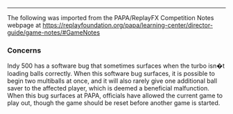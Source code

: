 ***
The following was imported from the PAPA/ReplayFX Competition Notes webpage at https://replayfoundation.org/papa/learning-center/director-guide/game-notes/#GameNotes

### Concerns
            
Indy 500 has a software bug that sometimes surfaces when the turbo isn�t loading balls correctly. When this software bug surfaces, it is possible to begin two multiballs at once, and it will also rarely give one additional ball saver to the affected player, which is deemed a beneficial malfunction. When this bug surfaces at PAPA, officials have allowed the current game to play out, though the game should be reset before another game is started.